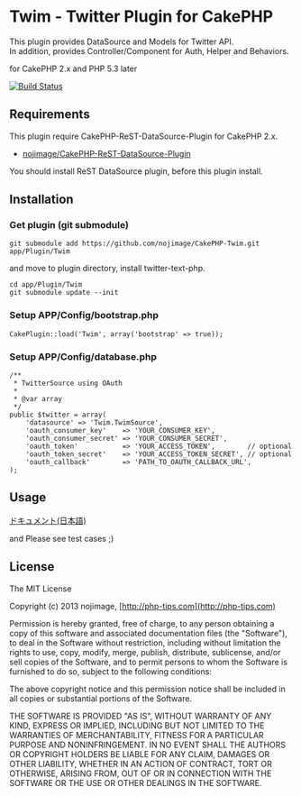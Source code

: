 # Twim - Twitter Plugin for CakePHP

This plugin provides DataSource and Models for Twitter API.  
In addition, provides Controller/Component for Auth, Helper and Behaviors.

for CakePHP 2.x and PHP 5.3 later

[![Build Status](https://travis-ci.org/nojimage/CakePHP-Twim.png?branch=master)](https://travis-ci.org/nojimage/CakePHP-Twim)

## Requirements

This plugin require CakePHP-ReST-DataSource-Plugin for CakePHP 2.x.

- [nojimage/CakePHP-ReST-DataSource-Plugin](https://github.com/nojimage/CakePHP-ReST-DataSource-Plugin "nojimage/CakePHP-ReST-DataSource-Plugin · GitHub")

You should install ReST DataSource plugin, before this plugin install.

## Installation

### Get plugin (git submodule)

    git submodule add https://github.com/nojimage/CakePHP-Twim.git app/Plugin/Twim

and move to plugin directory, install twitter-text-php.

    cd app/Plugin/Twim
    git submodule update --init

### Setup APP/Config/bootstrap.php

    CakePlugin::load('Twim', array('bootstrap' => true));

### Setup APP/Config/database.php

    /**
     * TwitterSource using OAuth
     *
     * @var array
     */
	public $twitter = array(
	    'datasource' => 'Twim.TwimSource',
	    'oauth_consumer_key'    => 'YOUR_CONSUMER_KEY',
	    'oauth_consumer_secret' => 'YOUR_CONSUMER_SECRET',
	    'oauth_token'           => 'YOUR_ACCESS_TOKEN',        // optional
		'oauth_token_secret'    => 'YOUR_ACCESS_TOKEN_SECRET', // optional
	    'oauth_callback'        => 'PATH_TO_OAUTH_CALLBACK_URL',
	);

## Usage

[ドキュメント(日本語)](https://github.com/nojimage/CakePHP-Twim/wiki "Home · nojimage/CakePHP-Twim Wiki")

and Please see test cases ;)

## License

The MIT License

Copyright (c) 2013 nojimage, [http://php-tips.com](http://php-tips.com)

Permission is hereby granted, free of charge, to any person obtaining a copy
of this software and associated documentation files (the "Software"), to deal
in the Software without restriction, including without limitation the rights
to use, copy, modify, merge, publish, distribute, sublicense, and/or sell
copies of the Software, and to permit persons to whom the Software is
furnished to do so, subject to the following conditions:

The above copyright notice and this permission notice shall be included in
all copies or substantial portions of the Software.

THE SOFTWARE IS PROVIDED "AS IS", WITHOUT WARRANTY OF ANY KIND, EXPRESS OR
IMPLIED, INCLUDING BUT NOT LIMITED TO THE WARRANTIES OF MERCHANTABILITY,
FITNESS FOR A PARTICULAR PURPOSE AND NONINFRINGEMENT. IN NO EVENT SHALL THE
AUTHORS OR COPYRIGHT HOLDERS BE LIABLE FOR ANY CLAIM, DAMAGES OR OTHER
LIABILITY, WHETHER IN AN ACTION OF CONTRACT, TORT OR OTHERWISE, ARISING FROM,
OUT OF OR IN CONNECTION WITH THE SOFTWARE OR THE USE OR OTHER DEALINGS IN
THE SOFTWARE.